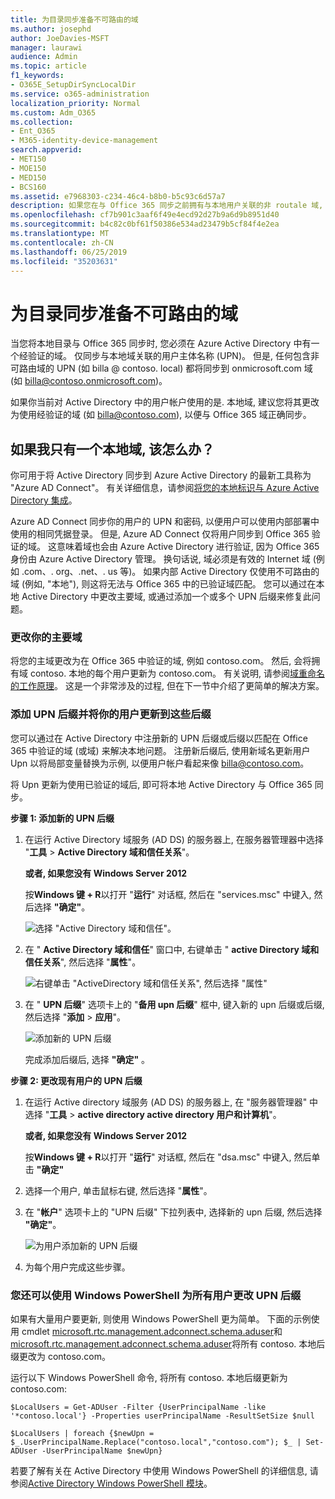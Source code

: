 ```yaml
---
title: 为目录同步准备不可路由的域
ms.author: josephd
author: JoeDavies-MSFT
manager: laurawi
audience: Admin
ms.topic: article
f1_keywords:
- O365E_SetupDirSyncLocalDir
ms.service: o365-administration
localization_priority: Normal
ms.custom: Adm_O365
ms.collection:
- Ent_O365
- M365-identity-device-management
search.appverid:
- MET150
- MOE150
- MED150
- BCS160
ms.assetid: e7968303-c234-46c4-b8b0-b5c93c6d57a7
description: 如果您在与 Office 365 同步之前拥有与本地用户关联的非 routale 域, 请了解要执行的操作。
ms.openlocfilehash: cf7b901c3aaf6f49e4ecd92d27b9a6d9b8951d40
ms.sourcegitcommit: b4c82c0bf61f50386e534ad23479b5cf84f4e2ea
ms.translationtype: MT
ms.contentlocale: zh-CN
ms.lasthandoff: 06/25/2019
ms.locfileid: "35203631"
---
```

# <a name="prepare-a-non-routable-domain-for-directory-synchronization"></a>为目录同步准备不可路由的域
当您将本地目录与 Office 365 同步时, 您必须在 Azure Active Directory 中有一个经验证的域。 仅同步与本地域关联的用户主体名称 (UPN)。 但是, 任何包含非可路由域的 UPN (如 billa @ contoso. local) 都将同步到 onmicrosoft.com 域 (如 billa@contoso.onmicrosoft.com)。 

如果你当前对 Active Directory 中的用户帐户使用的是. 本地域, 建议您将其更改为使用经验证的域 (如 billa@contoso.com), 以便与 Office 365 域正确同步。
  
## <a name="what-if-i-only-have-a-local-on-premises-domain"></a>如果我只有一个本地域, 该怎么办？

你可用于将 Active Directory 同步到 Azure Active Directory 的最新工具称为 "Azure AD Connect"。 有关详细信息，请参阅[将您的本地标识与 Azure Active Directory 集成](https://docs.microsoft.com/azure/architecture/reference-architectures/identity/azure-ad)。
  
Azure AD Connect 同步你的用户的 UPN 和密码, 以便用户可以使用内部部署中使用的相同凭据登录。 但是, Azure AD Connect 仅将用户同步到 Office 365 验证的域。 这意味着域也会由 Azure Active Directory 进行验证, 因为 Office 365 身份由 Azure Active Directory 管理。 换句话说, 域必须是有效的 Internet 域 (例如 .com、. org、.net、. us 等)。 如果内部 Active Directory 仅使用不可路由的域 (例如, "本地"), 则这将无法与 Office 365 中的已验证域匹配。 您可以通过在本地 Active Directory 中更改主要域, 或通过添加一个或多个 UPN 后缀来修复此问题。
  
### <a name="change-your-primary-domain"></a>**更改你的主要域**

将您的主域更改为在 Office 365 中验证的域, 例如 contoso.com。 然后, 会将拥有域 contoso. 本地的每个用户更新为 contoso.com。 有关说明, 请参阅[域重命名的工作原理](https://go.microsoft.com/fwlink/p/?LinkId=624174)。 这是一个非常涉及的过程, 但在下一节中介绍了更简单的解决方案。
  
### <a name="add-upn-suffixes-and-update-your-users-to-them"></a>**添加 UPN 后缀并将你的用户更新到这些后缀**

您可以通过在 Active Directory 中注册新的 UPN 后缀或后缀以匹配在 Office 365 中验证的域 (或域) 来解决本地问题。 注册新后缀后, 使用新域名更新用户 Upn 以将局部变量替换为示例, 以便用户帐户看起来像 billa@contoso.com。
  
将 Upn 更新为使用已验证的域后, 即可将本地 Active Directory 与 Office 365 同步。
  
 **步骤 1: 添加新的 UPN 后缀**
  
1. 在运行 Active Directory 域服务 (AD DS) 的服务器上, 在服务器管理器中选择 "**工具** \> **Active Directory 域和信任关系**"。
    
    **或者, 如果您没有 Windows Server 2012**
    
    按**Windows 键 + R**以打开 "**运行**" 对话框, 然后在 "services.msc" 中键入, 然后选择 **"确定"**。
    
    ![选择 "Active Directory 域和信任"。](media/46b6e007-9741-44af-8517-6f682e0ac974.png)
  
2. 在 " **Active Directory 域和信任**" 窗口中, 右键单击 " **active Directory 域和信任关系**", 然后选择 "**属性**"。
    
    ![右键单击 "ActiveDirectory 域和信任关系", 然后选择 "属性"](media/39d20812-ffb5-4ba9-8d7b-477377ac360d.png)
  
3. 在 " **UPN 后缀**" 选项卡上的 "**备用 upn 后缀**" 框中, 键入新的 upn 后缀或后缀, 然后选择 "**添加** \> **应用**"。
    
    ![添加新的 UPN 后缀](media/a4aaf919-7adf-469a-b93f-83ef284c0915.PNG)
  
    完成添加后缀后, 选择 **"确定"** 。 
    
 **步骤 2: 更改现有用户的 UPN 后缀**
  
1. 在运行 Active directory 域服务 (AD DS) 的服务器上, 在 "服务器管理器" 中选择 "**工具** \> **active directory active directory 用户和计算机**"。
    
    **或者, 如果您没有 Windows Server 2012**
    
    按**Windows 键 + R**以打开 "**运行**" 对话框, 然后在 "dsa.msc" 中键入, 然后单击 **"确定"**
    
2. 选择一个用户, 单击鼠标右键, 然后选择 "**属性**"。
    
3. 在 "**帐户**" 选项卡上的 "UPN 后缀" 下拉列表中, 选择新的 upn 后缀, 然后选择 **"确定"**。
    
    ![为用户添加新的 UPN 后缀](media/54876751-49f0-48cc-b864-2623c4835563.png)
  
4. 为每个用户完成这些步骤。
    
   
### <a name="you-can-also-use-windows-powershell-to-change-the-upn-suffix-for-all-users"></a>**您还可以使用 Windows PowerShell 为所有用户更改 UPN 后缀**

如果有大量用户要更新, 则使用 Windows PowerShell 更为简单。 下面的示例使用 cmdlet [microsoft.rtc.management.adconnect.schema.aduser](https://go.microsoft.com/fwlink/p/?LinkId=624312)和[microsoft.rtc.management.adconnect.schema.aduser](https://go.microsoft.com/fwlink/p/?LinkId=624313)将所有 contoso. 本地后缀更改为 contoso.com。 

运行以下 Windows PowerShell 命令, 将所有 contoso. 本地后缀更新为 contoso.com:
    
  ```
  $LocalUsers = Get-ADUser -Filter {UserPrincipalName -like '*contoso.local'} -Properties userPrincipalName -ResultSetSize $null
  ```

  ```
  $LocalUsers | foreach {$newUpn = $_.UserPrincipalName.Replace("contoso.local","contoso.com"); $_ | Set-ADUser -UserPrincipalName $newUpn}
  ```
若要了解有关在 Active Directory 中使用 Windows PowerShell 的详细信息, 请参阅[Active Directory Windows PowerShell 模块](https://go.microsoft.com/fwlink/p/?LinkId=624314)。 

